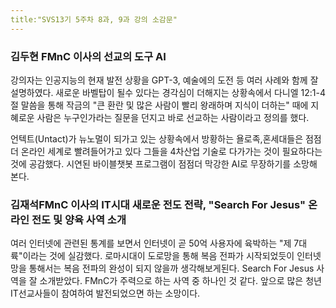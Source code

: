 ```yaml
---
title:"SVS13기 5주차 8과, 9과 강의 소감문"
---
```


### 김두현 FMnC 이사의 선교의 도구 AI ###
강의자는 인공지능의 현재 발전 상황을 GPT-3, 예술에의 도전 등 여러 사례와 함께 잘 설명하였다.
새로운 바벨탑이 될수 있다는 경각심이 더해지는 상황속에서 다니엘 12:1-4절 말씀을 통해 작금의 "큰 환란 및 많은 사람이 빨리 왕래하며 지식이 더하는" 때에 
지혜로운 사람은 누구인가라는 질문을 던지고 바로 선교하는 사람이라고 정의를 했다.

언텍트(Untact)가 뉴노멀이 되가고 있는 상황속에서 방황하는 욜로족,혼세대들은 점점더 온라인 세계로 빨려들어가고 있다 그들을 4차산업 기술로 다가가는 것이 필요하다는 것에 공감했다.
시연된 바이블챗봇 프로그램이 점점더 막강한 AI로 무장하기를 소망해 본다.


### 김재석FMnC 이사의 IT시대 새로운 전도 전략, "Search For Jesus" 온라인 전도 및 양육 사역 소개 ###
여러 인터넷에 관련된 통계를 보면서 인터넷이 곧 50억 사용자에 육박하는 "제 7대륙"이라는 것에 실감했다.
로마시대이 도로망을 통해 복음 전파가 시작되었듯이 인터넷망을 통해서는 복음 전파의 완성이 되지 않을까 생각해보게된다.
Search For Jesus 사역을 잘 소개받았다. FMnC가 주력으로 하는 사역 중 하나인 것 같다. 앞으로 많은 청년IT선교사들이 참여하여 발전되었으면 하는 소망이다.

